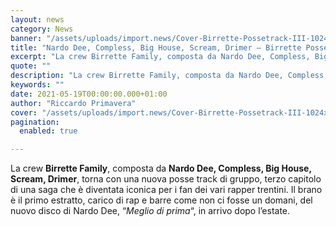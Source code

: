 ```yaml
---
layout: news
category: News
banner: "/assets/uploads/import.news/Cover-Birrette-Possetrack-III-1024x1024.png"
title: "Nardo Dee, Compless, Big House, Scream, Drimer – Birrette Possetrack 3: video"
excerpt: "La crew Birrette Family, composta da Nardo Dee, Compless, Big House, Scream, Drimer, torna con una nuova posse track di gruppo, terzo capitolo di una saga che è diventata iconica per i fan dei vari rapper trentini. Il brano è il primo estratto, carico di rap e barre come non ci fosse un domani, del [&hellip"
quote: ""
description: "La crew Birrette Family, composta da Nardo Dee, Compless, Big House, Scream, Drimer, torna con una nuova posse track di gruppo, terzo capitolo di una saga che è diventata iconica per i fan dei vari rapper trentini. Il brano è il primo estratto, carico di rap e barre come non ci fosse un domani, del [&hellip"
keywords: ""
date: 2021-05-19T00:00:00.000+01:00
author: "Riccardo Primavera"
cover: "/assets/uploads/import.news/Cover-Birrette-Possetrack-III-1024x1024.png"
pagination:
  enabled: true

---
```


La crew **Birrette Family**, composta da **Nardo Dee, Compless, Big House, Scream, Drimer**, torna con una nuova posse track di gruppo, terzo capitolo di una saga che è diventata iconica per i fan dei vari rapper trentini. Il brano è il primo estratto, carico di rap e barre come non ci fosse un domani, del nuovo disco di Nardo Dee, “_Meglio di prima_“, in arrivo dopo l’estate.